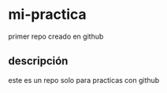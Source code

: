# mi-practica
primer repo creado en github

## descripción 
este es un repo solo para practicas con github
